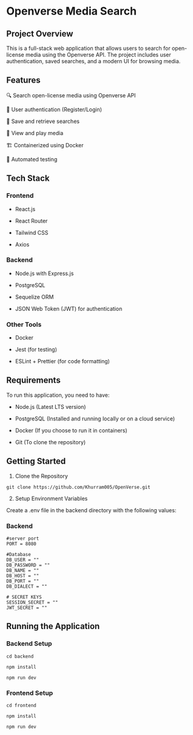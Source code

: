 # Openverse Media Search

## Project Overview

This is a full-stack web application that allows users to search for open-license media using the Openverse API. The project includes user authentication, saved searches, and a modern UI for browsing media.

## Features

🔍 Search open-license media using Openverse API

👤 User authentication (Register/Login)

💾 Save and retrieve searches

📸 View and play media

🏗️ Containerized using Docker

🧪 Automated testing

## Tech Stack

### Frontend

- React.js

- React Router

- Tailwind CSS

- Axios

### Backend

- Node.js with Express.js

- PostgreSQL

- Sequelize ORM

- JSON Web Token (JWT) for authentication

### Other Tools

- Docker

- Jest (for testing)

- ESLint + Prettier (for code formatting)

## Requirements

To run this application, you need to have:

- Node.js (Latest LTS version)

- PostgreSQL (Installed and running locally or on a cloud service)

- Docker (If you choose to run it in containers)

- Git (To clone the repository)

## Getting Started

1. Clone the Repository

`git clone https://github.com/Khurram005/OpenVerse.git`

2. Setup Environment Variables

Create a .env file in the backend directory with the following values:

### Backend

```
#server port
PORT = 8080

#Database
DB_USER = ""
DB_PASSWORD = ""
DB_NAME = ""
DB_HOST = ""
DB_PORT = ""
DB_DIALECT = ""

# SECRET KEYS
SESSION_SECRET = ""
JWT_SECRET = ""
```

## Running the Application

### Backend Setup

`cd backend`

`npm install`

`npm run dev`

### Frontend Setup

`cd frontend`

`npm install`

`npm run dev`

